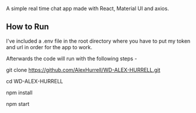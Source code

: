 A simple real time chat app made with React, Material UI and axios.

## How to Run

I've included a .env file in the root directory where you have to put my token and url in order for the app to work. 

Afterwards the code will run with the following steps -

git clone https://github.com/AlexHurrell/WD-ALEX-HURRELL.git

cd WD-ALEX-HURRELL

npm install

npm start
